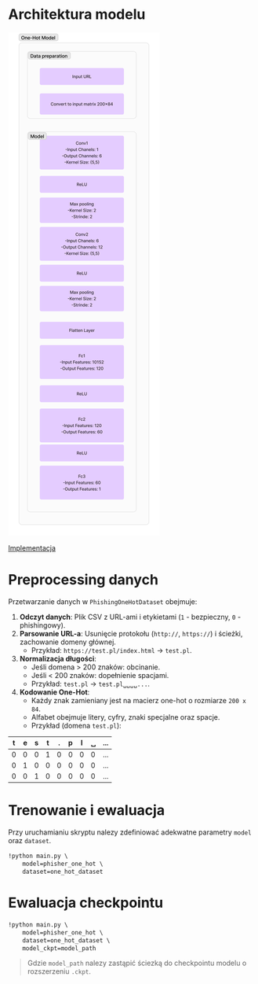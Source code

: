 # Architektura modelu
![Architektura](/docs/img/OneHotModelArchitecture.png)


[Implementacja](phisher/model/phisher_one_hot_model.py)

# Preprocessing danych

Przetwarzanie danych w `PhishingOneHotDataset` obejmuje:

1. **Odczyt danych**: Plik CSV z URL-ami i etykietami (`1` - bezpieczny, `0` - phishingowy).
2. **Parsowanie URL-a**: Usunięcie protokołu (`http://`, `https://`) i ścieżki, zachowanie domeny głównej.
   - Przykład: `https://test.pl/index.html` → `test.pl`.
3. **Normalizacja długości**:  
   - Jeśli domena > 200 znaków: obcinanie.
   - Jeśli < 200 znaków: dopełnienie spacjami.
   - Przykład: `test.pl` → `test.pl␣␣␣␣...`.
4. **Kodowanie One-Hot**:  
   - Każdy znak zamieniany jest na macierz one-hot o rozmiarze `200 x 84`.
   - Alfabet obejmuje litery, cyfry, znaki specjalne oraz spacje.
   - Przykład (domena `test.pl`):  

| **t** | **e** | **s** | **t** | **.** | **p** | **l** | **␣** | ... |
|-------|-------|-------|-------|-------|-------|-------|-------|-----|
| 0     | 0     | 0     | 1     | 0     | 0     | 0     | 0     | ... |
| 0     | 1     | 0     | 0     | 0     | 0     | 0     | 0     | ... |
| 0     | 0     | 1     | 0     | 0     | 0     | 0     | 0     | ... |



# Trenowanie i ewaluacja
Przy uruchamianiu skryptu nalezy zdefiniować adekwatne parametry `model` oraz `dataset`.
```
!python main.py \
    model=phisher_one_hot \
    dataset=one_hot_dataset
```

# Ewaluacja checkpointu
```
!python main.py \
    model=phisher_one_hot \
    dataset=one_hot_dataset \
    model_ckpt=model_path
```
> Gdzie `model_path` nalezy zastąpić ściezką do checkpointu modelu o rozszerzeniu `.ckpt`.